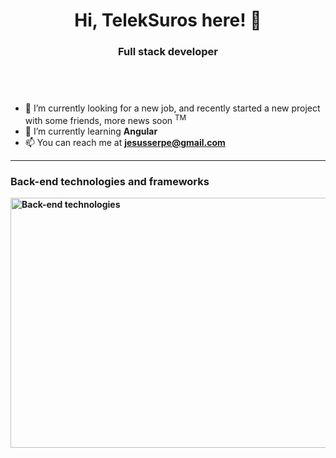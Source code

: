<h1 align="center">Hi, TelekSuros here! 👋</h1>
<h3 align="center">Full stack developer</h3>
<div style="height: 3em"></div>
<ul>
    <li>🔭 I’m currently looking for a new job, and recently started a new project with some friends, more news soon <sup>TM</sup></li>
    <li>🌱 I’m currently learning <strong>Angular</strong></li>
    <li>📫 You can reach me at <strong><a href="mailto:someone@example.com">jesusserpe@gmail.com</a><strong></li>
</ul>
<hr>
<h3>Back-end technologies and frameworks</h3>
<div>
    <a href="https://github.com/JesusSePe/JesusSePe/blob/main/back-end.svg">
        <img src="./back-end.svg" width="800" height="400" alt="Back-end technologies">
    </a>
</div>



